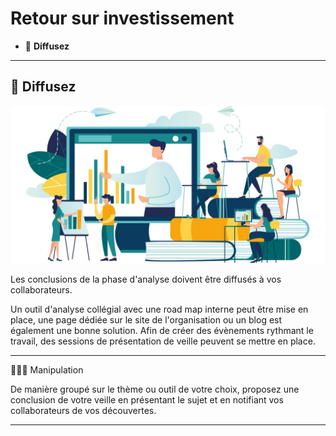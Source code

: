 # Retour sur investissement

*  🔖 **Diffusez**

___

## 📑 Diffusez

![image](https://raw.githubusercontent.com/seeren-training/Veille-Technologique/master/wiki/resources/feedback.jpg)

Les conclusions de la phase d'analyse doivent être diffusés à vos collaborateurs.

Un outil d'analyse collégial avec une road map interne peut être mise en place, une page dédiée sur le site de l'organisation ou un blog est également une bonne solution. Afin de créer des évènements rythmant le travail, des sessions de présentation de veille peuvent se mettre en place.

___

👨🏻‍💻 Manipulation

De manière groupé sur le thème ou outil de votre choix, proposez une conclusion de votre veille en présentant le sujet et en notifiant vos collaborateurs de vos découvertes.

___